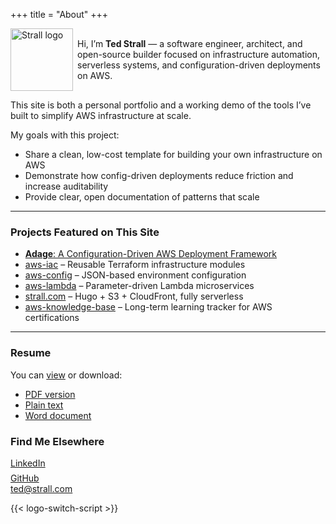 +++
title = "About"
+++

<p style="display: flex; align-items: center; gap: 0.5em;">
  <img
    class="theme-switch-logo"
    src="/assets/logo/logo-512x512.png"
    data-light="/assets/logo/logo-512x512.png"
    data-dark="/assets/logo/logo-512x512-inverted.png"
    style="width: 100px;"
    alt="Strall logo">
  <span>Hi, I’m <b>Ted Strall</b> — a software engineer, architect, and open-source builder focused on infrastructure automation, serverless systems, and configuration-driven deployments on AWS.</span>
</p>

This site is both a personal portfolio and a working demo of the tools I’ve built to simplify AWS infrastructure at scale.

My goals with this project:

- Share a clean, low-cost template for building your own infrastructure on AWS
- Demonstrate how config-driven deployments reduce friction and increase auditability
- Provide clear, open documentation of patterns that scale

---

### Projects Featured on This Site

- [**Adage**: A Configuration-Driven AWS Deployment Framework](https://github.com/tstrall/adage)
- [aws-iac](https://github.com/tstrall/aws-iac) – Reusable Terraform infrastructure modules
- [aws-config](https://github.com/tstrall/aws-config) – JSON-based environment configuration
- [aws-lambda](https://github.com/tstrall/aws-lambda) – Parameter-driven Lambda microservices
- [strall.com](https://strall.com) – Hugo + S3 + CloudFront, fully serverless
- [aws-knowledge-base](https://github.com/tstrall/aws-knowledge-base) – Long-term learning tracker for AWS certifications

---

### Resume

You can [view](/resume/) or download:

- [PDF version](/downloads/Ted-Strall-Resume.pdf)
- [Plain text](/downloads/Ted-Strall-Resume.txt)
- [Word document](/downloads/Ted-Strall-Resume.docx)

### Find Me Elsewhere

<ul style="list-style: none; padding-left: 0;">
  <!-- LinkedIn -->
  <li style="display: flex; align-items: center; gap: 0.6em; margin-bottom: 0.5em;">
    <!-- SVG omitted for brevity -->
    <a href="https://www.linkedin.com/in/ted-strall-1057b44/" target="_blank" rel="noopener">LinkedIn</a>
  </li>

  <!-- GitHub -->
  <li style="display: flex; align-items: center; gap: 0.6em;">
    <!-- SVG omitted for brevity -->
    <a href="https://github.com/tstrall" target="_blank" rel="noopener">GitHub</a>
  </li>

  <!-- Email -->
  <li style="display: flex; align-items: center; gap: 0.6em;">
    <!-- SVG omitted for brevity -->
    <a href="mailto:ted@strall.com">ted@strall.com</a>
  </li>
</ul>

{{< logo-switch-script >}}
